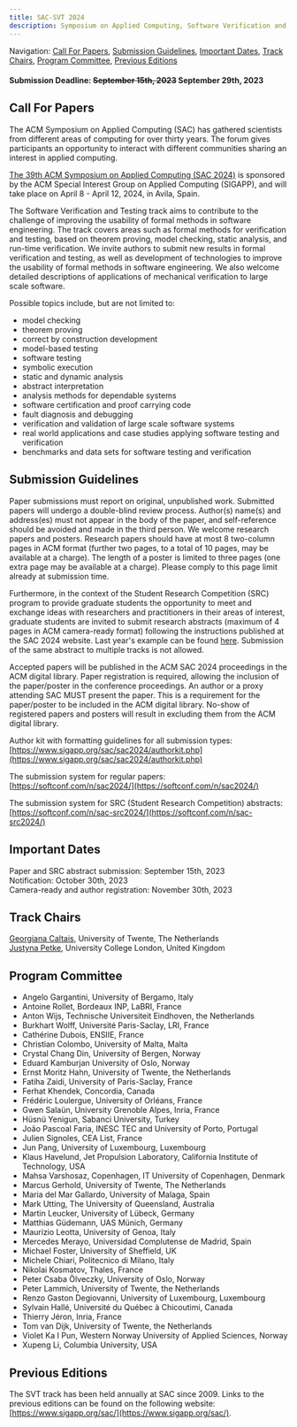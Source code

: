 ```yaml
---
title: SAC-SVT 2024
description: Symposium on Applied Computing, Software Verification and Testing Track, 2024
---
```

Navigation: [Call For Papers](#call-for-papers), [Submission Guidelines](#submission-guidelines), [Important Dates](#important-dates), [Track Chairs](#track-chairs), [Program Committee](#program-committee), [Previous Editions](#previous-editions)

#### Submission Deadline:  ~~September 15th, 2023~~  September 29th, 2023 ####

## Call For Papers

The ACM Symposium on Applied Computing (SAC) has gathered scientists from different areas of computing for over thirty years. 
The forum gives participants an opportunity to interact with different communities sharing an interest in applied computing.

[The 39th ACM Symposium on Applied Computing (SAC 2024)](https://www.sigapp.org/sac/sac2024/) is sponsored by the ACM Special Interest Group on Applied Computing (SIGAPP), and will take place on April 8 - April 12, 2024, in 
Avila, Spain.

The Software Verification and Testing track aims to contribute to the challenge of improving the usability of formal methods in software engineering. 
The track covers areas such as formal methods for verification and testing, based on theorem proving, model checking, static analysis, and run-time verification. 
We invite authors to submit new results in formal verification and testing, as well as development of technologies to improve the usability of formal methods in software engineering. 
We also welcome detailed descriptions of applications of mechanical verification to large scale software.

Possible topics include, but are not limited to:

- model checking
- theorem proving
- correct by construction development
- model-based testing
- software testing
- symbolic execution
- static and dynamic analysis
- abstract interpretation
- analysis methods for dependable systems
- software certification and proof carrying code
- fault diagnosis and debugging
- verification and validation of large scale software systems
- real world applications and case studies applying software testing and verification
- benchmarks and data sets for software testing and verification

## Submission Guidelines
Paper submissions must report on original, unpublished work. 
Submitted papers will undergo a double-blind review process. 
Author(s) name(s) and address(es) must not appear in the body of the paper, and self-reference should be avoided and made in the third person. 
We welcome research papers and posters. 
Research papers should have at most 8 two-column pages in ACM format (further two pages, to a total of 10 pages, may be available at a charge). 
The length of a poster is limited to three pages (one extra page may be available at a charge). 
Please comply to this page limit already at submission time.

Furthermore, in the context of the Student Research Competition (SRC) program to provide graduate students the opportunity to meet and exchange ideas with researchers and practitioners in their areas of interest, graduate students are invited to submit research abstracts (maximum of 4 pages in ACM camera-ready format) following the instructions published at the SAC 2024 website. 
Last year's example can be found [here](https://www.sigapp.org/sac/sac2023/authorkit/ACM_SigConf-SRC2023.pdf).
Submission of the same abstract to multiple tracks is not allowed.

Accepted papers will be published in the ACM SAC 2024 proceedings in the ACM digital library. 
Paper registration is required, allowing the inclusion of the paper/poster in the conference proceedings. 
An author or a proxy attending SAC MUST present the paper. 
This is a requirement for the paper/poster to be included in the ACM digital library. 
No-show of registered papers and posters will result in excluding them from the ACM digital library.

Author kit with formatting guidelines for all submission types: [https://www.sigapp.org/sac/sac2024/authorkit.php](https://www.sigapp.org/sac/sac2024/authorkit.php)

The submission system for regular papers: [https://softconf.com/n/sac2024/](https://softconf.com/n/sac2024/)

The submission system for SRC (Student Research Competition) abstracts: [https://softconf.com/n/sac-src2024/](https://softconf.com/n/sac-src2024/)

## Important Dates
Paper and SRC abstract submission: September 15th, 2023<br>
Notification:  October 30th, 2023<br>
Camera-ready and author registration: November 30th, 2023

## Track Chairs

[Georgiana Caltais](https://people.utwente.nl/g.g.c.caltais?tab=contact), University of Twente, The Netherlands<br>
[Justyna Petke](http://www0.cs.ucl.ac.uk/staff/J.Petke/index.html), University College London, United Kingdom

## Program Committee

- Angelo Gargantini, University of Bergamo, Italy
- Antoine Rollet, Bordeaux INP, LaBRI, France
- Anton Wijs, Technische Universiteit Eindhoven, the Netherlands
- Burkhart Wolff, Université Paris-Saclay, LRI, France
- Cathérine Dubois, ENSIIE, France
- Christian Colombo, University of Malta, Malta
- Crystal Chang Din, University of Bergen, Norway
- Eduard Kamburjan University of Oslo, Norway
- Ernst Moritz Hahn, University of Twente, the Netherlands
- Fatiha Zaidi, University of Paris-Saclay, France
- Ferhat Khendek, Concordia, Canada
- Frédéric Loulergue, University of Orléans, France
- Gwen Salaün, University Grenoble Alpes, Inria, France
- Hüsnü Yenigun, Sabanci University, Turkey
- João Pascoal Faria, INESC TEC and University of Porto, Portugal
- Julien Signoles, CEA List, France
- Jun Pang, University of Luxembourg, Luxembourg
- Klaus Havelund, Jet Propulsion Laboratory, California Institute of Technology, USA
- Mahsa Varshosaz, Copenhagen, IT University of Copenhagen, Denmark
- Marcus Gerhold, University of Twente, The Netherlands
- Maria del Mar Gallardo, University of Malaga, Spain
- Mark Utting, The University of Queensland, Australia
- Martin Leucker, University of Lübeck, Germany
- Matthias Güdemann, UAS Münich, Germany
- Maurizio Leotta, University of Genoa, Italy
- Mercedes Merayo, Universidad Complutense de Madrid, Spain
- Michael Foster, University of Sheffield, UK
- Michele Chiari, Politecnico di Milano, Italy
- Nikolai Kosmatov, Thales, France
- Peter Csaba Ölveczky, University of Oslo, Norway
- Peter Lammich, University of Twente, the Netherlands
- Renzo Gaston Degiovanni, University of Luxembourg, Luxembourg
- Sylvain Hallé, Université du Québec à Chicoutimi, Canada
- Thierry Jéron, Inria, France
- Tom van Dijk, University of Twente, the Netherlands
- Violet Ka I Pun, Western Norway University of Applied Sciences, Norway
- Xupeng Li, Columbia University, USA

## Previous Editions

The SVT track has been held annually at SAC since 2009. 
Links to the previous editions can be found on the following website: [https://www.sigapp.org/sac/](https://www.sigapp.org/sac/).
